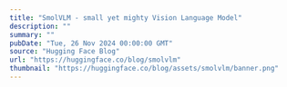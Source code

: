 ```yaml
---
title: "SmolVLM - small yet mighty Vision Language Model"
description: ""
summary: ""
pubDate: "Tue, 26 Nov 2024 00:00:00 GMT"
source: "Hugging Face Blog"
url: "https://huggingface.co/blog/smolvlm"
thumbnail: "https://huggingface.co/blog/assets/smolvlm/banner.png"
---
```


